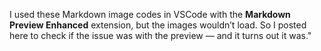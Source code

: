 I used these Markdown image codes in VSCode with the **Markdown Preview Enhanced** extension, but the images wouldn’t load. So I posted here to check if the issue was with the preview — and it turns out it was."

